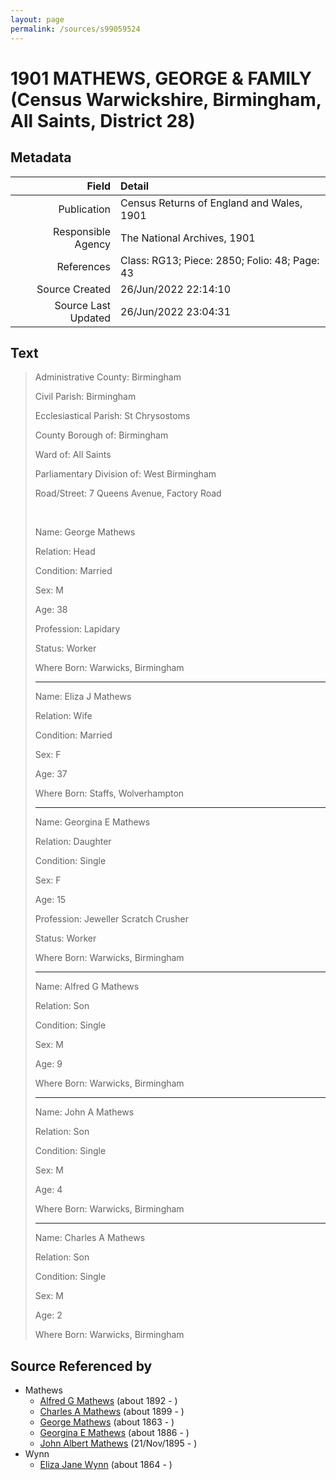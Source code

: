 ```yaml
---
layout: page
permalink: /sources/s99059524
---
```


# 1901 MATHEWS, GEORGE & FAMILY (Census Warwickshire, Birmingham, All Saints, District 28)

## Metadata

Field | Detail
---:|:---
Publication | Census Returns of England and Wales, 1901
Responsible Agency | The National Archives, 1901
References | Class: RG13; Piece: 2850; Folio: 48; Page: 43
Source Created | 26/Jun/2022 22:14:10
Source Last Updated | 26/Jun/2022 23:04:31

## Text

> Administrative County: Birmingham
>
> Civil Parish: Birmingham
>
> Ecclesiastical Parish: St Chrysostoms
>
> County Borough of: Birmingham
>
> Ward of: All Saints
>
> Parliamentary Division of: West Birmingham
>
> Road/Street: 7 Queens Avenue, Factory Road
>
> <br/>
>
> Name: George Mathews
>
> Relation: Head
>
> Condition: Married
>
> Sex: M
>
> Age: 38
>
> Profession: Lapidary
>
> Status: Worker
>
> Where Born: Warwicks, Birmingham
>
> ---
>
> Name: Eliza J Mathews
>
> Relation: Wife
>
> Condition: Married
>
> Sex: F
>
> Age: 37
>
> Where Born: Staffs, Wolverhampton
>
> ---
>
> Name: Georgina E Mathews
>
> Relation: Daughter
>
> Condition: Single
>
> Sex: F
>
> Age: 15
>
> Profession: Jeweller Scratch Crusher
>
> Status: Worker
>
> Where Born: Warwicks, Birmingham
>
> ---
>
> Name: Alfred G Mathews
>
> Relation: Son
>
> Condition: Single
>
> Sex: M
>
> Age: 9
>
> Where Born: Warwicks, Birmingham
>
> ---
>
> Name: John A Mathews
>
> Relation: Son
>
> Condition: Single
>
> Sex: M
>
> Age: 4
>
> Where Born: Warwicks, Birmingham
>
> ---
>
> Name: Charles A Mathews
>
> Relation: Son
>
> Condition: Single
>
> Sex: M
>
> Age: 2
>
> Where Born: Warwicks, Birmingham
>

## Source Referenced by

* Mathews
  * [Alfred G Mathews](../people/@71188720@-alfred-g-mathews-b1892-d.md) (about 1892 - )
  * [Charles A Mathews](../people/@74822247@-charles-a-mathews-b1899-d.md) (about 1899 - )
  * [George Mathews](../people/@7150388@-george-mathews-b1863-d.md) (about 1863 - )
  * [Georgina E Mathews](../people/@84093657@-georgina-e-mathews-b1886-d.md) (about 1886 - )
  * [John Albert Mathews](../people/@5643892@-john-albert-mathews-b1895-11-21-d.md) (21/Nov/1895 - )
* Wynn
  * [Eliza Jane Wynn](../people/@63437677@-eliza-jane-wynn-b1864-d.md) (about 1864 - )
